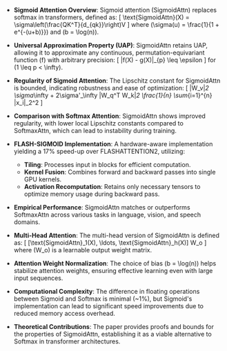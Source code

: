 - **Sigmoid Attention Overview**: Sigmoid attention (SigmoidAttn) replaces softmax in transformers, defined as:
  \[
  \text{SigmoidAttn}(X) = \sigma\left(\frac{QK^T}{d_{qk}}\right)V
  \]
  where \(\sigma(u) = \frac{1}{1 + e^{-(u+b)}}\) and \(b = \log(n)\).

- **Universal Approximation Property (UAP)**: SigmoidAttn retains UAP, allowing it to approximate any continuous, permutation-equivariant function \(f\) with arbitrary precision:
  \[
  \|f(X) - g(X)\|_{p} \leq \epsilon
  \]
  for \(1 \leq p < \infty\).

- **Regularity of Sigmoid Attention**: The Lipschitz constant for SigmoidAttn is bounded, indicating robustness and ease of optimization:
  \[
  \|W_v\|_2 \sigma_\infty + 2\sigma'_\infty \|W_q^T W_k\|_2 \frac{1}{n} \sum_{i=1}^{n} \|x_i\|_2^2
  \]

- **Comparison with Softmax Attention**: SigmoidAttn shows improved regularity, with lower local Lipschitz constants compared to SoftmaxAttn, which can lead to instability during training.

- **FLASH-SIGMOID Implementation**: A hardware-aware implementation yielding a 17% speed-up over FLASHATTENTION2, utilizing:
  - **Tiling**: Processes input in blocks for efficient computation.
  - **Kernel Fusion**: Combines forward and backward passes into single GPU kernels.
  - **Activation Recomputation**: Retains only necessary tensors to optimize memory usage during backward pass.

- **Empirical Performance**: SigmoidAttn matches or outperforms SoftmaxAttn across various tasks in language, vision, and speech domains.

- **Multi-Head Attention**: The multi-head version of SigmoidAttn is defined as:
  \[
  [\text{SigmoidAttn}_1(X), \ldots, \text{SigmoidAttn}_h(X)] W_o
  \]
  where \(W_o\) is a learnable output weight matrix.

- **Attention Weight Normalization**: The choice of bias \(b = \log(n)\) helps stabilize attention weights, ensuring effective learning even with large input sequences.

- **Computational Complexity**: The difference in floating operations between Sigmoid and Softmax is minimal (~1%), but Sigmoid's implementation can lead to significant speed improvements due to reduced memory access overhead.

- **Theoretical Contributions**: The paper provides proofs and bounds for the properties of SigmoidAttn, establishing it as a viable alternative to Softmax in transformer architectures.